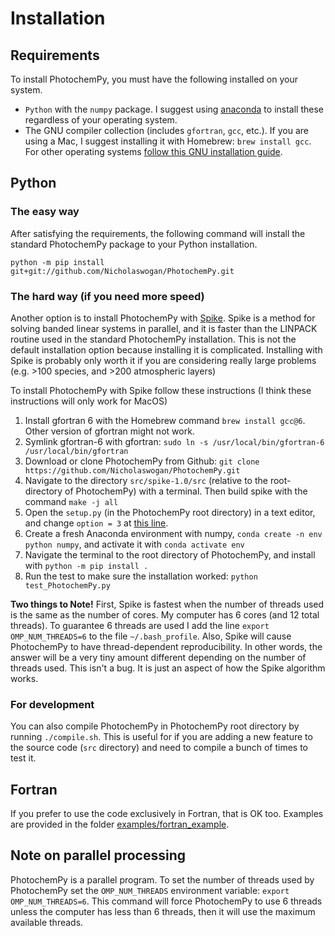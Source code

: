 # Installation

## Requirements
To install PhotochemPy, you must have the following installed on your system.
- `Python` with the `numpy` package. I suggest using [anaconda](https://www.anaconda.com/) to install these regardless of your operating system.
- The GNU compiler collection (includes `gfortran`, `gcc`, etc.). If you are using a Mac, I suggest installing it with Homebrew: `brew install gcc`. For other operating systems [follow this GNU installation guide](https://gcc.gnu.org/install/binaries.html).

## Python
### The easy way
After satisfying the requirements, the following command will install the standard PhotochemPy package to your Python installation.

`python -m pip install git+git://github.com/Nicholaswogan/PhotochemPy.git`

### The hard way (if you need more speed)
Another option is to install PhotochemPy with [Spike](http://www.ecs.umass.edu/~polizzi/spike/index.htm). Spike is a method for solving banded linear systems in parallel, and it is faster than the LINPACK routine used in the standard PhotochemPy installation. This is not the default installation option because installing it is complicated. Installing with Spike is probably only worth it if you are considering really large problems (e.g. >100 species, and >200 atmospheric layers)

To install PhotochemPy with Spike follow these instructions (I think these instructions will only work for MacOS)
1. Install gfortran 6 with the Homebrew command `brew install gcc@6`. Other version of gfortran might not work.
2. Symlink gfortran-6 with gfortran: `sudo ln -s /usr/local/bin/gfortran-6 /usr/local/bin/gfortran`
3. Download or clone PhotochemPy from Github: `git clone https://github.com/Nicholaswogan/PhotochemPy.git`
4. Navigate to the directory `src/spike-1.0/src` (relative to the root-directory of PhotochemPy) with a terminal. Then build spike with the command `make -j all`
5. Open the `setup.py` (in the PhotochemPy root directory) in a text editor, and change `option = 3` at [this line](https://github.com/Nicholaswogan/PhotochemPy/blob/main/setup.py#L19).
6. Create a fresh Anaconda environment with numpy, `conda create -n env python numpy`, and activate it with `conda activate env`
7. Navigate the terminal to the root directory of PhotochemPy, and install with `python -m pip install .`
9. Run the test to make sure the installation worked: `python test_PhotochemPy.py`

**Two things to Note!** First, Spike is fastest when the number of threads used is the same as the number of cores. My computer has 6 cores (and 12 total threads). To guarantee 6 threads are used I add the line `export OMP_NUM_THREADS=6` to the file `~/.bash_profile`. Also, Spike will cause PhotochemPy to have thread-dependent reproducibility. In other words, the answer will be a very tiny amount different depending on the number of threads used. This isn't a bug. It is just an aspect of how the Spike algorithm works.

### For development
You can also compile PhotochemPy in PhotochemPy root directory by running `./compile.sh`. This is useful for if you are adding a new feature to the source code (`src` directory) and need to compile a bunch of times to test it.

## Fortran
If you prefer to use the code exclusively in Fortran, that is OK too. Examples are provided in the folder [examples/fortran_example](https://github.com/Nicholaswogan/PhotochemPy/tree/main/examples/fortran_example).

## Note on parallel processing
PhotochemPy is a parallel program. To set the number of threads used by PhotochemPy set the `OMP_NUM_THREADS` environment variable: `export OMP_NUM_THREADS=6`. This command will force PhotochemPy to use 6 threads unless the computer has less than 6 threads, then it will use the maximum available threads.

